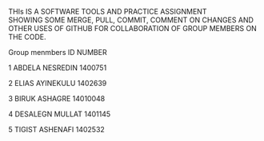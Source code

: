 THIs IS A SOFTWARE TOOLS AND PRACTICE ASSIGNMENT  
SHOWING SOME MERGE, PULL, COMMIT, COMMENT ON CHANGES AND OTHER USES OF GITHUB FOR COLLABORATION OF GROUP MEMBERS ON THE CODE. 



Group menmbers             ID NUMBER

1 ABDELA NESREDIN          1400751
 
2 ELIAS  AYINEKULU         1402639

3 BIRUK ASHAGRE            14010048

4 DESALEGN MULLAT          1401145

5 TIGIST ASHENAFI          1402532
